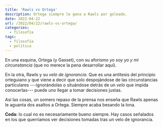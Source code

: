 ```yaml
---
title: 'Rawls vs Ortega'
description: Ortega siempre le gana a Rawls por goleada.
date: 2022-04-22
url: /2022/04/22/rawls-vs-ortega/
categories:
  - filosofía
tags:
  - filosofía
  - política
---
```


En una esquina, Ortega (y Gasset), con su aforismo _yo soy yo y mi circunstancia_ (que no merece la pena desarrollar aquí).

En la otra, Rawls y su _velo de ignorancia_. Que es una antítesis del principio orteguiano y que viene a decir que solo despojándose de las circunstancias particulares ---ignorándolas o situándose detrás de un _velo_ que impida conocerlas--- puede uno llegar a tomar decisiones justas.

Así las cosas, un somero repaso de la prensa nos enseña que Rawls apenas le aguanta dos asaltos a Ortega. Siempre acaba besando la lona.

**Coda:** lo cual no es necesariamente bueno siempre. Hay casos señalados en los que querríamos ver decisiones tomadas tras un velo de ignorancia.



